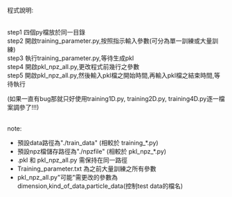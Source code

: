 ## 
</br>程式說明:

</br>step1 四個py檔放於同一目錄
</br>step2 開啟training_parameter.py,按照指示輸入參數(可分為單一訓練或大量訓練)
</br>step3 執行training_parameter.py,等待生成pkl
</br>step4 開啟pkl_npz_all.py,更改程式前幾行之參數
</br>step5 開啟pkl_npz_all.py,然後輸入pkl檔之開始時間,再輸入pkl檔之結束時間,等待執行

(如果一直有bug那就只好使用training1D.py, training2D.py, training4D.py逐一檔案調參了!!!)


</br>note:
* 預設data路徑為"./train_data" (相較於 training_*.py)
* 預設npz檔儲存路徑為"./npzfile" (相較於 pkl_npz_*.py)
* .pkl 和 pkl_npz_all.py 需保持在同一路徑
* Training_parameter.txt 為之前大量訓練之所有參數
* pkl_npz_all.py"可能"需更改的參數為dimension,kind_of_data,particle_data(控制test data的檔名)